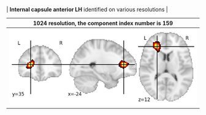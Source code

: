 


| **Internal capsule anterior LH** identified on various resolutions |

| 1024 resolution, the component index number is 159|  
|:---:|  
| ![Component 1024](../1024/final/159.jpg "From component 1024: Internal capsule anterior LH") |